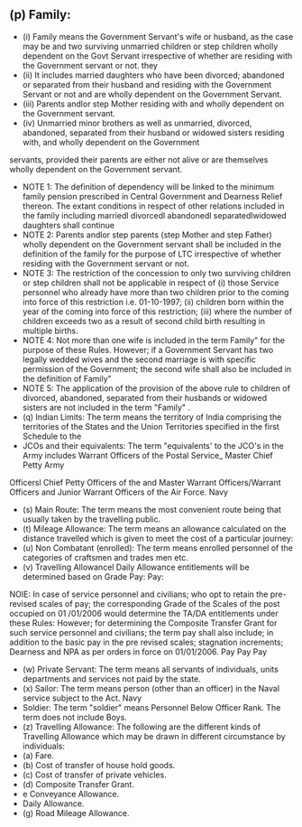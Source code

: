 ## (p) Family:

- (i)  Family means the Government Servant's wife or husband, as the case may be and two surviving unmarried children or step children wholly dependent on the Govt Servant irrespective of whether are residing with the Government servant or not. they
- (ii) It includes married daughters who have been divorced; abandoned or separated from their husband and residing with the Government Servant or not and are wholly dependent on the Government Servant.
- (iii) Parents andlor step Mother residing with and wholly dependent on the Government servant.
- (iv) Unmarried minor brothers as well as unmarried, divorced, abandoned, separated from their husband or widowed sisters residing with, and wholly dependent on the Government

servants, provided their parents are either not alive or are themselves wholly dependent on the Government servant.

- NOTE 1: The definition of dependency will be linked to the minimum family pension prescribed in Central Government and Dearness Relief thereon. The extant conditions in respect of other relations included in the family   including marriedl divorcedl abandonedl separatedlwidowed daughters shall continue
- NOTE 2: Parents andlor step parents (step Mother and step Father) wholly dependent on the Government servant shall be included in the definition of the family for the purpose of LTC irrespective of whether residing with the Government servant or not.
- NOTE 3: The restriction of the concession to only two surviving children or step children shall not be applicable in respect of (i) those Service personnel who already have more than two children prior to the coming into force of this restriction i.e. 01-10-1997; (ii) children born within the year of the coming into force of this restriction; (iii) where the number of children exceeds two as a result of second child birth resulting in multiple births.
- NOTE 4: Not more than one wife is included in the term Family" for the purpose of these Rules. However; if a Government Servant has two legally wedded wives and the second marriage is with specific permission of the Government; the second wife shall also be included in the definition of Family"
- NOTE 5: The application of the provision of the above rule to children of   divorced, abandoned, separated from their husbands or widowed sisters are not included in the term "Family" .
- (q) Indian Limits: The term means the territory of India comprising the territories of the States and the Union Territories specified in the first Schedule to the
- JCOs and their equivalents: The term "equivalents' to the JCO's in the Army includes Warrant Officers of the Postal Service\_ Master Chief Petty Army

Officersl Chief Petty Officers of the and Master Warrant Officers/Warrant Officers and Junior Warrant Officers of the Air Force. Navy

- (s)  Main Route: The term means the most convenient route being that usually taken by the travelling public.
- (t)   Mileage Allowance: The term means an allowance calculated on the distance travelled which is given to meet the cost of a particular journey:
- (u) Non Combatant (enrolled): The term means enrolled personnel of the categories of craftsmen and trades men etc.
- (v) Travelling Allowancel Daily Allowance entitlements will be determined based on Grade Pay: Pay:

NOIE: In case of service personnel and civilians; who opt to retain the pre-revised scales of pay; the corresponding Grade of the Scales of the post occupied on 01 /01/2006 would determine the TA/DA entitlements under these Rules: However; for determining the Composite Transfer Grant for such service personnel and civilians; the term pay shall also include; in addition to the basic pay in the pre revised scales; stagnation increments; Dearness and NPA as per orders in force on 01/01/2006. Pay Pay Pay

- (w) Private Servant: The term means all servants of individuals, units departments and services not paid by the state.
- (x)   Sailor: The term means person (other than an officer) in the Naval service subject to the Act. Navy
- Soldier: The term "soldier" means Personnel Below Officer Rank. The term does not include Boys.
- (z)   Travelling Allowance: The following are the different kinds of Travelling Allowance which may be drawn in different circumstance by individuals:
- (a) Fare.
- (b) Cost of transfer of house hold goods.
- (c) Cost of transfer of private vehicles.
- (d)  Composite Transfer Grant.
- e Conveyance Allowance.
- Daily Allowance.
- (g) Road Mileage Allowance.
